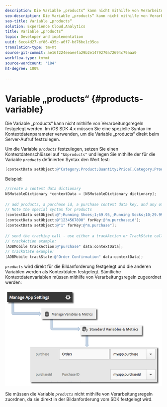 ```yaml
---
description: Die Variable „products“ kann nicht mithilfe von Verarbeitungsregeln festgelegt werden. Im iOS SDK 4.x müssen Sie eine spezielle Syntax im Kontextdatenparameter verwenden, um die Variable „products“ direkt beim Server-Aufruf festzulegen.
seo-description: Die Variable „products“ kann nicht mithilfe von Verarbeitungsregeln festgelegt werden. Im iOS SDK 4.x müssen Sie eine spezielle Syntax im Kontextdatenparameter verwenden, um die Variable „products“ direkt beim Server-Aufruf festzulegen.
seo-title: Variable „products“
solution: Experience Cloud,Analytics
title: Variable „products“
topic: Developer and implementation
uuid: 6ece4d27-ef86-435c-a6f7-bd76be1c95ca
translation-type: tm+mt
source-git-commit: ae16f224eeaeefa29b2e1479270a72694c79aaa0
workflow-type: tm+mt
source-wordcount: '184'
ht-degree: 100%

---
```



# Variable „products“ {#products-variable}

Die Variable „products“ kann nicht mithilfe von Verarbeitungsregeln festgelegt werden. Im iOS SDK 4.x müssen Sie eine spezielle Syntax im Kontextdatenparameter verwenden, um die Variable „products“ direkt beim Server-Aufruf festzulegen.

Um die Variable *`products`* festzulegen, setzen Sie einen Kontextdatenschlüssel auf `"&&products"` und legen Sie mithilfe der für die Variable *`products`* definierten Syntax den Wert fest:

```objective-c
[contextData setObject:@"Category;Product;Quantity;Price[,Category;Product;Quantity;Price]" forKey:@"&&products"];
```

Beispiel:

```objective-c
//create a context data dictionary 
NSMutableDictionary *contextData = [NSMutableDictionary dictionary]; 
 
// add products, a purchase id, a purchase context data key, and any other data you want to collect. 
// Note the special syntax for products 
[contextData setObject:@";Running Shoes;1;69.95,;Running Socks;10;29.99" forKey:@"&&products"]; 
[contextData setObject:@"1234567890" forKey:@"m.purchaseid"]; 
[contextData setObject:@"1" forKey:@"m.purchase"]; 
 
// send the tracking call - use either a trackAction or TrackState call. 
// trackAction example: 
[ADBMobile trackAction:@"purchase" data:contextData]; 
// trackState example: 
[ADBMobile trackState:@"Order Confirmation" data:contextData]; 
```

*`products`* wird direkt für die Bildanforderung festgelegt und die anderen Variablen werden als Kontextdaten festgelegt. Sämtliche Kontextdatenvariablen müssen mithilfe von Verarbeitungsregeln zugeordnet werden:

![](assets/map-products.png)

Sie müssen die Variable  *`products`* nicht mithilfe von Verarbeitungsregeln zuordnen, da sie direkt in der Bildanforderung vom SDK festgelegt wird.
